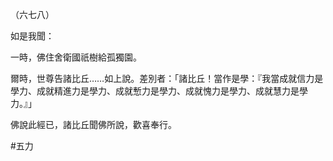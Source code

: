 （六七八）

如是我聞：

一時，佛住舍衛國祇樹給孤獨園。

爾時，世尊告諸比丘……如上說。差別者：「諸比丘！當作是學：『我當成就信力是學力、成就精進力是學力、成就慙力是學力、成就愧力是學力、成就慧力是學力。』」

佛說此經已，諸比丘聞佛所說，歡喜奉行。



#五力

